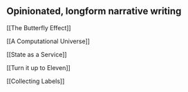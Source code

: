 ## Opinionated, longform narrative writing

[[The Butterfly Effect]]

[[A Computational Universe]]

[[State as a Service]]

[[Turn it up to Eleven]]

[[Collecting Labels]]
